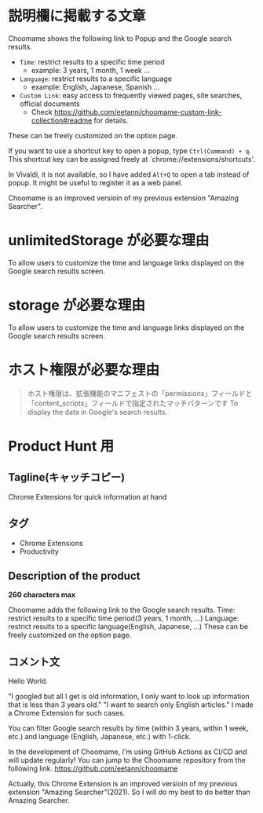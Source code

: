 # 説明欄に掲載する文章

Choomame shows the following link to Popup and the Google search results.

- `Time`: restrict results to a specific time period
  - example: 3 years, 1 month, 1 week ...
- `Language`: restrict results to a specific language
  - example: English, Japanese, Spanish ...
- `Custom Link`: easy access to frequently viewed pages, site searches, official documents
  - Check https://github.com/eetann/choomame-custom-link-collection#readme for details.

These can be freely customized on the option page.

If you want to use a shortcut key to open a popup, type `Ctrl(Command) + q`. This shortcut key can be assigned freely at `chrome://extensions/shortcuts'.

In Vivaldi, it is not available, so I have added `Alt+Q` to open a tab instead of popup. It might be useful to register it as a web panel.

Choomame is an improved versioin of my previous extension "Amazing Searcher".

# unlimitedStorage が必要な理由

To allow users to customize the time and language links displayed on the Google search results screen.

# storage が必要な理由

To allow users to customize the time and language links displayed on the Google search results screen.

# ホスト権限が必要な理由

> ホスト権限は、拡張機能のマニフェストの「permissions」フィールドと「content_scripts」フィールドで指定されたマッチパターンです
> To display the data in Google's search results.

# Product Hunt 用

## Tagline(キャッチコピー)

Chrome Extensions for quick information at hand

## タグ

- Chrome Extensions
- Productivity

## Description of the product

**260 characters max**

Choomame adds the following link to the Google search results.
Time: restrict results to a specific time period(3 years, 1 month, ...)
Language: restrict results to a specific language(English, Japanese, ...)
These can be freely customized on the option page.

## コメント文

Hello World.

"I googled but all I get is old information, I only want to look up information that is less than 3 years old."
"I want to search only English articles."
I made a Chrome Extension for such cases.

You can filter Google search results by time (within 3 years, within 1 week, etc.) and language (English, Japanese, etc.) with 1-click.

In the development of Choomame, I'm using GitHub Actions as CI/CD and will update regularly!
You can jump to the Choomame repository from the following link.
https://github.com/eetann/choomame

Actually, this Chrome Extension is an improved versioin of my previous extension "Amazing Searcher"(2021).
So I will do my best to do better than Amazing Searcher.

